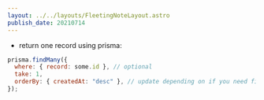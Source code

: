 ```yaml
---
layout: ../../layouts/FleetingNoteLayout.astro
publish_date: 20210714
---
```


- return one record using prisma:

```js
prisma.findMany({
  where: { record: some.id }, // optional
  take: 1,
  orderBy: { createdAt: "desc" }, // update depending on if you need first or last item in the db
});
```
